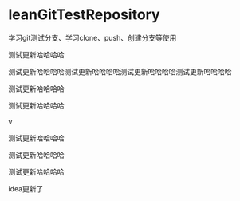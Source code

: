 # leanGitTestRepository
学习git测试分支、学习clone、push、创建分支等使用



测试更新哈哈哈哈

测试更新哈哈哈哈测试更新哈哈哈哈测试更新哈哈哈哈测试更新哈哈哈哈

测试更新哈哈哈哈







测试更新哈哈哈哈



v

测试更新哈哈哈哈



测试更新哈哈哈哈



测试更新哈哈哈哈

idea更新了